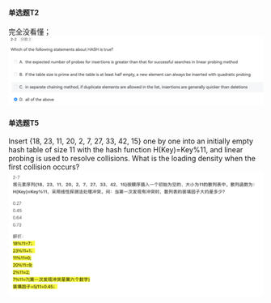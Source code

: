 #### 单选题T2
完全没看懂；
![image-20221213163116058](../../img/test/202212131631134.png)

#### 单选题T5
Insert {18, 23, 11, 20, 2, 7, 27, 33, 42, 15} one by one into an initially empty hash table of size 11 with the hash function H(Key)=Key%11, and linear probing is used to resolve collisions. What is the loading density when the first collision occurs?
![image-20221213163835196](../../img/test/202212131638252.png)